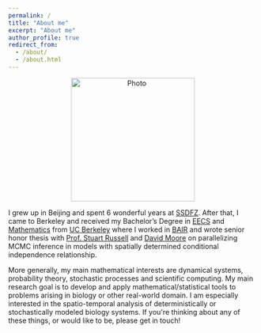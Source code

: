 ```yaml
---
permalink: /
title: "About me"
excerpt: "About me"
author_profile: true
redirect_from: 
  - /about/
  - /about.html
---
```


<p align="center">
  <img src="https://kadysongbb.github.io/images/junsong.jpg?raw=true" alt="Photo" style="width: 250px;"/> 
</p>


I grew up in Beijing and spent 6 wonderful years at [SSDFZ](http://www.cnuschool.org/). After that, I came to Berkeley and received my Bachelor’s Degree in [EECS](https://eecs.berkeley.edu/) and [Mathematics](https://math.berkeley.edu/) from [UC Berkeley](https://www.berkeley.edu/) where I worked in [BAIR](http://bair.berkeley.edu/) and wrote senior honor thesis with [Prof. Stuart Russell](http://people.eecs.berkeley.edu/~russell/) and [David Moore](https://davmre.github.io/) on parallelizing MCMC inference in models with spatially determined conditional independence relationship.

More generally, my main mathematical interests are dynamical systems, probability theory, stochastic processes and scientific computing. My main research goal is to develop and apply mathematical/statistical tools to problems arising in biology or other real-world domain. I am especially interested in the spatio-temporal analysis of deterministically or stochastically modeled biology systems. If you're thinking about any of these things, or would like to be, please get in touch! 

